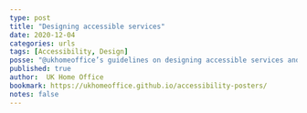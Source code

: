 ```yaml
---
type: post
title: "Designing accessible services"
date: 2020-12-04
categories: urls
tags: [Accessibility, Design]
posse: "@ukhomeoffice’s guidelines on designing accessible services and urls to a set of accessibility posters."
published: true
author:  UK Home Office
bookmark: https://ukhomeoffice.github.io/accessibility-posters/
notes: false
---
```

